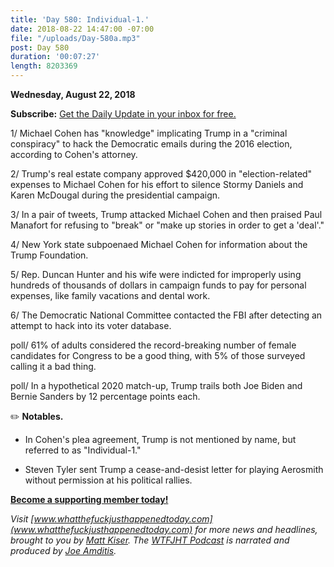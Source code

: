 ```yaml
---
title: 'Day 580: Individual-1.'
date: 2018-08-22 14:47:00 -07:00
file: "/uploads/Day-580a.mp3"
post: Day 580
duration: '00:07:27'
length: 8203369
---
```


**Wednesday, August 22, 2018**

**Subscribe:** [Get the Daily Update in your inbox for free.](https://whatthefuckjusthappenedtoday.com/subscribe/)

1/ Michael Cohen has "knowledge" implicating Trump in a "criminal conspiracy" to hack the Democratic emails during the 2016 election, according to Cohen's attorney.

2/ Trump's real estate company approved $420,000 in "election-related" expenses to Michael Cohen for his effort to silence Stormy Daniels and Karen McDougal during the presidential campaign.

3/ In a pair of tweets, Trump attacked Michael Cohen and then praised Paul Manafort for refusing to "break" or "make up stories in order to get a 'deal'."

4/ New York state subpoenaed Michael Cohen for information about the Trump Foundation.

5/ Rep. Duncan Hunter and his wife were indicted for improperly using hundreds of thousands of dollars in campaign funds to pay for personal expenses, like family vacations and dental work.

6/ The Democratic National Committee contacted the FBI after detecting an attempt to hack into its voter database.

poll/ 61% of adults considered the record-breaking number of female candidates for Congress to be a good thing, with 5% of those surveyed calling it a bad thing.

poll/ In a hypothetical 2020 match-up, Trump trails both Joe Biden and Bernie Sanders by 12 percentage points each.

✏️ **Notables.**

* In Cohen's plea agreement, Trump is not mentioned by name, but referred to as "Individual-1."

* Steven Tyler sent Trump a cease-and-desist letter for playing Aerosmith without permission at his political rallies.

**[Become a supporting member today!](https://whatthefuckjusthappenedtoday.com/membership/?utm_source=2017\+Donors&utm_campaign=8dccd905d9-&utm_medium=email&utm_term=0_3bd36f654c-8dccd905d9-169730397)**

*Visit [www.whatthefuckjusthappenedtoday.com](www.whatthefuckjusthappenedtoday.com) for more news and headlines, brought to you by [Matt Kiser](https://twitter.com/Matt_Kiser). The [WTFJHT Podcast](https://whatthefuckjusthappenedtoday.com/podcasts/) is narrated and produced by [Joe Amditis](https://twitter.com/jsamditis).*